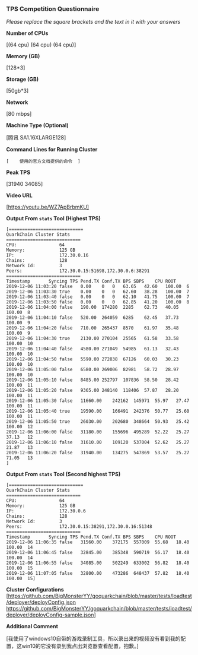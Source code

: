 ### TPS Competition Questionnaire

*Please replace the square brackets and the text in it with your answers*

**Number of CPUs**

[(64 cpu)  (64 cpu)  (64 cpu)]

**Memory (GB)**

[128*3]

**Storage (GB)**

[50gb*3]

**Network**

[80 mbps]

**Machine Type (Optional)**

[腾讯 SA1.16XLARGE128]

**Command Lines for Running Cluster**
```
[    使用的官方文档提供的命令  ]
```

**Peak TPS**

[31940  34085]

**Video URL**

[https://youtu.be/WZ7ApBrbmKU]

**Output From `stats` Tool (Highest TPS)**
```
[============================
QuarkChain Cluster Stats
============================
CPU:                64
Memory:             125 GB
IP:                 172.30.0.16
Chains:             128
Network Id:         3
Peers:              172.30.0.15:51698,172.30.0.6:38291
============================
Timestamp		Syncing	TPS	Pend.TX	Conf.TX	BPS	SBPS	CPU	ROOT
2019-12-06 11:03:20	false	0.00	0	0	63.65	42.60	100.00	6
2019-12-06 11:03:30	true	0.00	0	0	62.60	38.28	100.00	7
2019-12-06 11:03:40	false	0.00	0	0	62.10	41.75	100.00	7
2019-12-06 11:03:50	false	0.00	0	0	62.85	41.20	100.00	8
2019-12-06 11:04:00	false	190.00	174280	2285	62.73	40.05	100.00	8
2019-12-06 11:04:10	false	520.00	264059	6285	62.45	37.73	100.00	9
2019-12-06 11:04:20	false	710.00	265437	8570	61.97	35.48	100.00	9
2019-12-06 11:04:30	true	2130.00	270104	25565	61.58	33.58	100.00	10
2019-12-06 11:04:40	false	4580.00	271049	54985	61.13	32.43	100.00	10
2019-12-06 11:04:50	false	5590.00	272838	67126	60.03	30.23	100.00	10
2019-12-06 11:05:00	false	6580.00	269006	82981	58.72	28.97	100.00	10
2019-12-06 11:05:10	false	8485.00	252797	107836	58.50	28.42	100.00	11
2019-12-06 11:05:20	false	9365.00	248140	118406	57.87	28.20	100.00	11
2019-12-06 11:05:30	false	11660.00	242162	145971	55.97	27.47	100.00	11
2019-12-06 11:05:40	true	19590.00	166491	242376	50.77	25.60	100.00	11
2019-12-06 11:05:50	true	26030.00	202680	348664	50.93	25.42	100.00	12
2019-12-06 11:06:00	false	31180.00	155696	495289	52.22	25.27	37.13	12
2019-12-06 11:06:10	false	31610.00	109120	537004	52.62	25.27	21.87	13
2019-12-06 11:06:20	false	31940.00	134275	547869	53.57	25.27	71.05	13
]
```
**Output From `stats` Tool (Second highest TPS)**
```
[============================
QuarkChain Cluster Stats
============================
CPU:                64
Memory:             125 GB
IP:                 172.30.0.6
Chains:             128
Network Id:         3
Peers:              172.30.0.15:38291,172.30.0.16:51348
============================
Timestamp		Syncing	TPS	Pend.TX	Conf.TX	BPS	SBPS	CPU	ROOT
2019-12-06 11:06:35	false	31560.00	372175	557009	55.68	18.40	100.00	14
2019-12-06 11:06:45	false	32845.00	385348	590719	56.17	18.40	100.00	14
2019-12-06 11:06:55	false	34085.00	502249	633002	56.82	18.40	100.00	15
2019-12-06 11:07:05	false	32800.00	473286	648437	57.82	18.40	100.00	15]
```

**Cluster Configurations**
[https://github.com/BigMonsterYY/goquarkchain/blob/master/tests/loadtest/deployer/deployConfig.json
https://github.com/BigMonsterYY/goquarkchain/blob/master/tests/loadtest/deployer/deployConfig-sample.json]

**Additional Comment**

[我使用了windows10自带的游戏录制工具，所以录出来的视频没有看到我的配置，这win10的它没有录到我点出浏览器查看配置，抱歉。]
